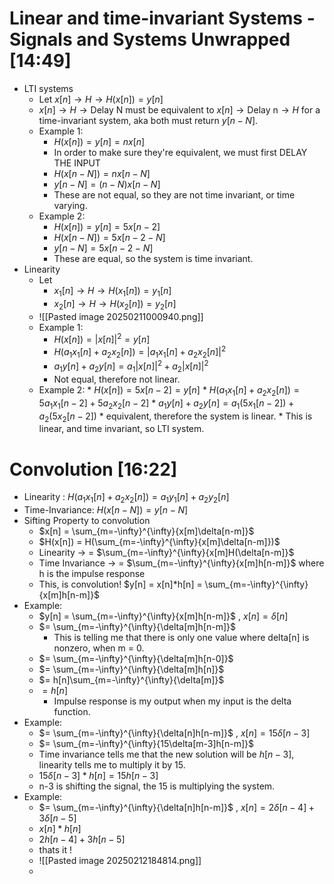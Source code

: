 # Linear and time-invariant Systems - Signals and Systems Unwrapped [14:49]

* LTI systems
	* Let $x[n] \rightarrow H \rightarrow H(x[n]) = y[n]$
	* $x[n] \rightarrow H \rightarrow \text{Delay N}$ must be equivalent to $x[n] \rightarrow \text{Delay n} \rightarrow H$ for a time-invariant system, aka both must return $y[n-N]$. 
	* Example 1:
		* $H(x[n]) = y[n] = nx[n]$
		* In order to make sure they're equivalent, we must first DELAY THE INPUT
		* $H(x[n-N]) = nx[n-N]$
		* $y[n-N] = (n-N)x[n-N]$ 
		* These are not equal, so they are not time invariant, or time varying.
	* Example 2:
		* $H(x[n]) = y[n] = 5x[n-2]$
		* $H(x[n-N]) = 5x[n-2-N]$
		* $y[n-N] = 5x[n-2-N]$
		* These are equal, so the system is time invariant. 
* Linearity
	* Let
		* $x_1[n] \rightarrow H \rightarrow H(x_1[n]) = y_1[n]$
		* $x_2[n] \rightarrow H \rightarrow H(x_2[n]) = y_2[n]$
	* ![[Pasted image 20250211000940.png]]
	* Example 1:
		* $H(x[n]) = |x[n]|^2 = y[n]$
		* $H(a_1x_1[n] + a_2x_2[n]) = |a_1x_1[n] + a_2x_2[n]|^2$
		* $a_1y[n] + a_2y[n] = a_1|x[n]|^2 + a_2|x[n]|^2$
		* Not equal, therefore not linear.
	* Example 2:
			* $H(x[n]) = 5x[n-2] = y[n]$
			* $H(a_1x_1[n] + a_2x_2[n]) = 5a_1x_1[n-2] + 5a_2x_2[n-2]$
			* $a_1y[n] + a_2y[n] = a_1(5x_1[n-2]) + a_2(5x_2[n-2])$
			* equivalent, therefore the system is linear.
			* This is linear, and time invariant, so LTI system. 

# Convolution [16:22]
* Linearity : $H(a_1x_1[n] + a_2x_2[n]) = a_1y_1[n] + a_2y_2[n]$
* Time-Invariance: $H(x[n-N]) = y[n-N]$
* Sifting Property to convolution
	* $x[n] = \sum_{m=-\infty}^{\infty}{x[m]\delta[n-m]}$  
	* $H(x[n]) = H(\sum_{m=-\infty}^{\infty}{x[m]\delta[n-m]})$ 
	* Linearity -> = $\sum_{m=-\infty}^{\infty}{x[m]H(\delta[n-m]}$ 
	* Time Invariance -> = $\sum_{m=-\infty}^{\infty}{x[m]h[n-m]}$ where h is the impulse response
	* This, is convolution! $y[n] = x[n]*h[n] = \sum_{m=-\infty}^{\infty}{x[m]h[n-m]}$ 
* Example:
	* $y[n] = \sum_{m=-\infty}^{\infty}{x[m]h[n-m]}$ , $x[n] = \delta[n]$
	* $= \sum_{m=-\infty}^{\infty}{\delta[m]h[n-m]}$ 
		* This is telling me that there is only one value where delta[n] is nonzero, when m = 0.
	* $= \sum_{m=-\infty}^{\infty}{\delta[m]h[n-0]}$
	* $= \sum_{m=-\infty}^{\infty}{\delta[m]h[n]}$
	* $= h[n]\sum_{m=-\infty}^{\infty}{\delta[m]}$ 
	* $= h[n]$
		* Impulse response is my output when my input is the delta function.
* Example:
	* $= \sum_{m=-\infty}^{\infty}{\delta[n]h[n-m]}$ , $x[n] = 15\delta[n-3]$
	* $= \sum_{m=-\infty}^{\infty}{15\delta[m-3]h[n-m]}$
	* Time invariance tells me that the new solution will be $h[n-3]$, linearity tells me to multiply it by 15.
	* $15\delta[n-3]*h[n] = 15h[n-3]$
	* n-3 is shifting the signal, the 15 is multiplying the system.
* Example:
	* $= \sum_{m=-\infty}^{\infty}{\delta[n]h[n-m]}$ , $x[n] = 2\delta[n-4] + 3\delta[n-5]$
	* $x[n] * h[n]$
	* $2h[n-4] + 3h[n-5]$
	* thats it !
	* ![[Pasted image 20250212184814.png]]
	* 